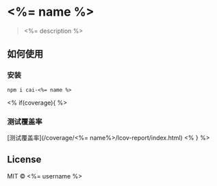 # <%= name %>

> <%= description %>

## 如何使用

### 安装

```shell
npm i cai-<%= name %>
```
<% if(coverage){ %>
### 测试覆盖率

[测试覆盖率](/coverage/<%= name%>/lcov-report/index.html)
<% } %>
## License

MIT &copy; <%= username %>
